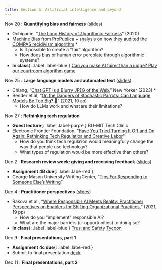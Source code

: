 ```yaml
---
title: Section 5) Artificial intelligence and beyond
---
```

Nov 20 
: **Quantifying bias and fairness** ([slides](https://docs.google.com/presentation/d/1rrclB1zQn_oIdqspMwE0qAS6aV5URUrs4yvLBaKNwGY/edit#slide=id.g3164ce0d813_0_19))
- Ochigame, “[The Long History of Algorithmic Fairness](https://www.phenomenalworld.org/analysis/long-history-algorithmic-fairness/)” (2020) 
- [Machine Bias](https://www.propublica.org/article/machine-bias-risk-assessments-in-criminal-sentencing) from ProPublica + [analysis on how they audited the COMPAS recidivism algorithm](https://www.propublica.org/article/how-we-analyzed-the-compas-recidivism-algorithm) *
	- Is it possible to create a "fair" algorithm? 
	- How does bias or human error percolate through algorithmic systems? 
- **In class**{: .label .label-blue } [Can you make AI fairer than a judge? Play our courtroom algorithm game](https://www.technologyreview.com/2019/10/17/75285/ai-fairer-than-judge-criminal-risk-assessment-algorithm/)


Nov 25 
: **Large language models and automated text** ([slides](https://docs.google.com/presentation/d/1hrwQXOzvqhw5RUaLY5dPy7wtiLCFDt1pGzvr06AYFQI/edit?usp=sharing))
- Chiang, “[Chat GPT is a Blurry JPEG of the Web](https://www.newyorker.com/tech/annals-of-technology/chatgpt-is-a-blurry-jpeg-of-the-web),” New Yorker (2023) *
- Bender et al, “[On the Dangers of Stochastic Parrots: Can Language Models Be Too Big? 🦜](https://dl-acm-org.libproxy.mit.edu/doi/10.1145/3442188.3445922)” (2021, 10 pp)
	- How do LLMs work and what are their limitations? 

Nov 27
: **Rethinking tech regulation** 
- **Guest lecture**{: .label .label-purple } BU-MIT Tech Clinic
- Electronic Frontier Foundation, "[Have You Tried Turning It Off and On Again: Rethinking Tech Regulation and Creative Labor](https://www.eff.org/deeplinks/2023/01/have-you-tried-turning-it-and-again-rethinking-tech-regulation-and-creative-labor)" 
	- How do you think tech regulation would meaningfully change the way that people use technology?
 	- What types of regulation would be more effective than others?	

Dec 2 
: **Research review week: giving and receiving feedback** ([slides](https://docs.google.com/presentation/d/1BUfkC6W1y4M2Uee-5tCrUWKka3rYcdbMJAzTkUUqaDg/edit#slide=id.p))
- **Assignment 4B due**{: .label .label-red } 
- George Mason University Writing Center, “[Tips For Responding to Someone Else’s Writing](https://writingcenter.gmu.edu/writing-resources/writing-as-process/providing-feedback-to-writers)” 


Dec 4 
: **Practitioner perspectives** ([slides](https://docs.google.com/presentation/d/1qtjsXnAfYWSZdjCpq_xxxzi1KdvWlvgtb85_t_IVSxc/edit#slide=id.g2d27e2d6f99_0_1056))
- Rakova et al., “[Where Responsible AI Meets Reality: Practitioner Perspectives on Enablers for Shifting Organizational Practices](https://doi.org/10.1145/3449081),” (2021, 19 pp) 
	- How do you "implement" responsible AI? 
	- What are the major barriers (or opportunities) to doing so? 
- **In class**{: .label .label-blue } [Trust and Safety Tycoon](https://trustandsafety.fun/)

Dec 9 
: **Final presentations, part 1**
- **Assignment 4c due**{: .label .label-red }
- Submit to final presentation [deck](https://docs.google.com/presentation/d/1Bj-o7n-FFSSvJOwPSlliwFSyYSgkVTceT2M4Jb6qLjw/edit#slide=id.g2f1558fee79_0_0)

Dec 11 
: **Final presentations, part 2**
